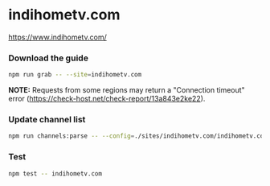 # indihometv.com

https://www.indihometv.com/

### Download the guide

```sh
npm run grab -- --site=indihometv.com
```

**NOTE:** Requests from some regions may return a "Connection timeout" error (https://check-host.net/check-report/13a843e2ke22).

### Update channel list

```sh
npm run channels:parse -- --config=./sites/indihometv.com/indihometv.com.config.js --output=./sites/indihometv.com/indihometv.com.channels.xml
```

### Test

```sh
npm test -- indihometv.com
```
